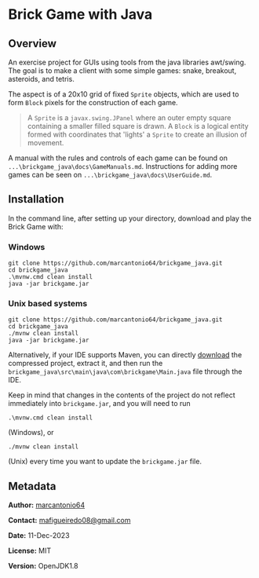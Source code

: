 # Brick Game with Java

## Overview
An exercise project for GUIs using tools from the java libraries awt/swing.
The goal is to make a client with some simple games: snake, breakout,
asteroids, and tetris.

The aspect is of a 20x10 grid of fixed `Sprite` objects, which are used
to form `Block` pixels for the construction of each game.

> A `Sprite` is a `javax.swing.JPanel` where an outer empty square containing
  a smaller filled square is drawn.
> A `Block` is a logical entity formed with coordinates that 'lights' a 
  `Sprite` to create an illusion of movement.

A manual with the rules and controls of each game can be found on
`...\brickgame_java\docs\GameManuals.md`. Instructions for adding more games can
be seen on `...\brickgame_java\docs\UserGuide.md`.

## Installation
In the command line, after setting up your directory, download and
play the Brick Game with:

### Windows

```shell
git clone https://github.com/marcantonio64/brickgame_java.git
cd brickgame_java
.\mvnw.cmd clean install
java -jar brickgame.jar
```

### Unix based systems
```shell
git clone https://github.com/marcantonio64/brickgame_java.git
cd brickgame_java
./mvnw clean install
java -jar brickgame.jar
```

Alternatively, if your IDE supports Maven, you can directly
[download](https://github.com/marcantonio64/brickgameJava) the
compressed project, extract it, and then run the
`brickgame_java\src\main\java\com\brickgame\Main.java` file through the IDE.

Keep in mind that changes in the contents of the project do not reflect
immediately into `brickgame.jar`, and you will need to run

```shell
.\mvnw.cmd clean install
```
(Windows), or

```shell
./mvnw clean install
```
(Unix) every time you want to update the `brickgame.jar` file.

## Metadata
**Author:** [marcantonio64](https://github.com/marcantonio64/)

**Contact:** [mafigueiredo08@gmail.com](mailto:mafigueiredo08@gmail.com)

**Date:** 11-Dec-2023

**License:** MIT

**Version:** OpenJDK1.8